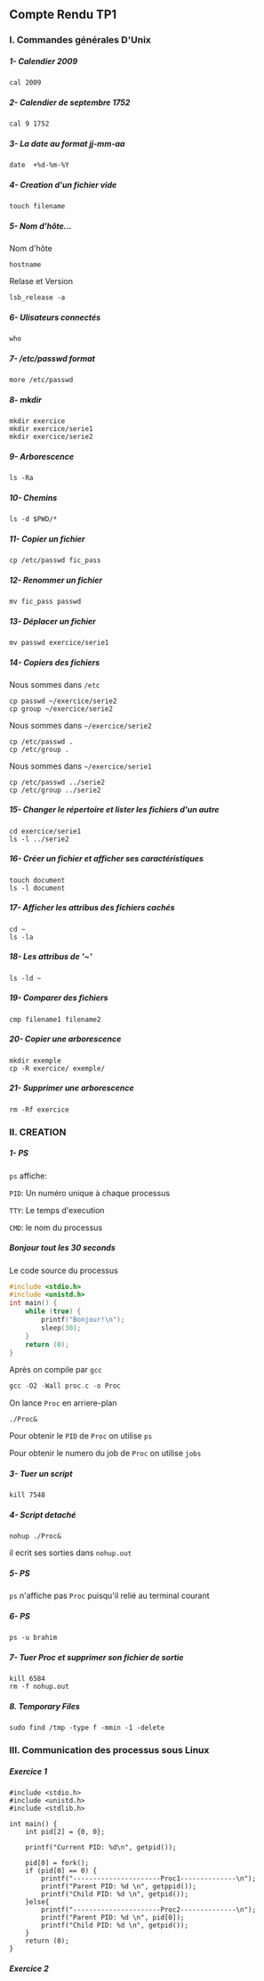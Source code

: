 ## Compte Rendu TP1

### I. Commandes générales D'Unix

##### 1- Calendier 2009
```Unix
cal 2009
```

##### 2- Calendier de septembre 1752
```Unix
cal 9 1752
```

##### 3- La date au format jj-mm-aa
```Unix
date  +%d-%m-%Y
```

##### 4- Creation d'un fichier vide
```Unix
touch filename
```

##### 5- Nom d'hôte...
Nom d'hôte
```Unix
hostname
```
Relase et Version
```
lsb_release -a 
```

##### 6- Ulisateurs connectés
```Unix
who
```

##### 7- /etc/passwd format
```Unix
more /etc/passwd
```

##### 8- mkdir
```Unix
mkdir exercice
mkdir exercice/serie1
mkdir exercice/serie2
```

##### 9- Arborescence
```Unix
ls -Ra 
```

##### 10- Chemins
```Unix
ls -d $PWD/* 
```

##### 11- Copier un fichier
```Unix
cp /etc/passwd fic_pass
```

##### 12- Renommer un fichier
```Unix
mv fic_pass passwd
```


##### 13- Déplacer un fichier
```Unix
mv passwd exercice/serie1
```

##### 14- Copiers des fichiers
Nous sommes dans `/etc`
```Unix
cp passwd ~/exercice/serie2
cp group ~/exercice/serie2
```

Nous sommes dans `~/exercice/serie2`
```Unix
cp /etc/passwd .
cp /etc/group .
```
Nous sommes dans `~/exercice/serie1`
```Unix
cp /etc/passwd ../serie2
cp /etc/group ../serie2
```

##### 15- Changer le répertoire et lister les fichiers d'un autre
```Unix
cd exercice/serie1
ls -l ../serie2
```

##### 16- Créer un fichier et afficher ses caractéristiques
```
touch document
ls -l document
```

##### 17- Afficher les attribus des fichiers cachés
```
cd ~
ls -la
```

##### 18- Les attribus de '~'
```
ls -ld ~
```

##### 19- Comparer des fichiers
```
cmp filename1 filename2
```

##### 20- Copier une arborescence
```
mkdir exemple
cp -R exercice/ exemple/
```

##### 21- Supprimer une arborescence
```
rm -Rf exercice
```

### II. CREATION 
##### 1- PS
`ps` affiche:

`PID`: Un numéro unique à chaque processus

`TTY`: Le temps d'execution

`CMD`: le nom du processus 

##### Bonjour tout les 30 seconds
Le code source du processus
```c++
#include <stdio.h>
#include <unistd.h>
int	main() {	
	while (true) {
		printf("Bonjour!\n");
		sleep(30);	
	}
	return (0);
}
```
Après on compile par `gcc`
```c
gcc -O2 -Wall proc.c -o Proc
```
On lance `Proc` en arriere-plan
```
./Proc&
```
Pour obtenir le `PID` de `Proc` on utilise `ps`

Pour obtenir le numero du job de `Proc` on utilise `jobs`

##### 3- Tuer un script
```
kill 7548
```

##### 4- Script detaché
```
nohup ./Proc&
```
il ecrit ses sorties dans `nohup.out`

##### 5- PS
`ps` n'affiche pas `Proc` puisqu'il relié au terminal courant

##### 6- PS
```
ps -u brahim
```

##### 7- Tuer Proc et supprimer son fichier de sortie
```
kill 6584
rm -f nohup.out
```

##### 8. Temporary Files
```
sudo find /tmp -type f -mmin -1 -delete
```

### III. Communication des processus sous Linux
##### Exercice 1
```
#include <stdio.h>
#include <unistd.h>
#include <stdlib.h>

int	main() {
    int	pid[2] = {0, 0};

    printf("Current PID: %d\n", getpid());

    pid[0] = fork();
    if (pid[0] == 0) {
        printf("----------------------Proc1--------------\n");
        printf("Parent PID: %d \n", getppid());
        printf("Child PID: %d \n", getpid());
    }else{
        printf("----------------------Proc2--------------\n");
        printf("Parent PID: %d \n", pid[0]);
        printf("Child PID: %d \n", getpid());
    }
    return (0);
}
```

##### Exercice 2